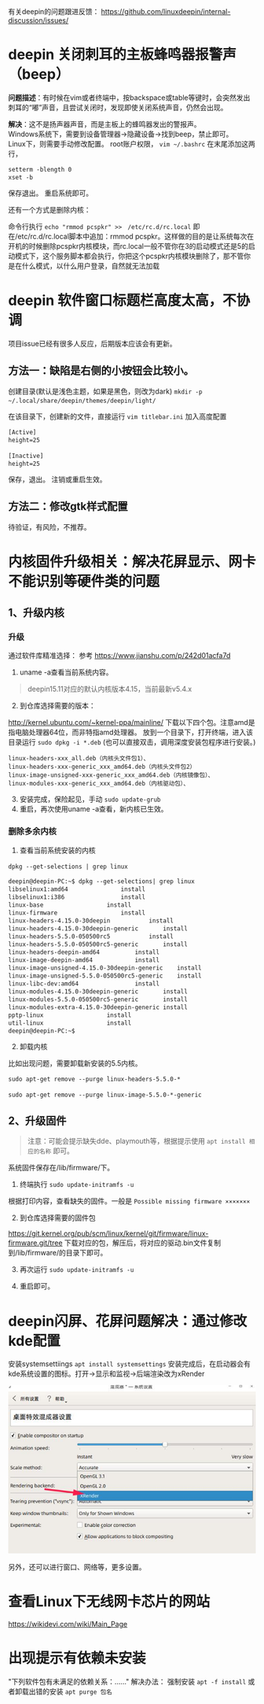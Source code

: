 有关deepin的问题跟进反馈：
https://github.com/linuxdeepin/internal-discussion/issues/


# deepin 关闭刺耳的主板蜂鸣器报警声（beep）

**问题描述**：有时候在vim或者终端中，按backspace或table等键时，会突然发出刺耳的“嘟”声音，且尝试关闭时，发现即使关闭系统声音，仍然会出现。

**解决**：这不是扬声器声音，而是主板上的蜂鸣器发出的警报声。  
Windows系统下，需要到设备管理器->隐藏设备->找到beep，禁止即可。  
Linux下，则需要手动修改配置。
root账户权限， `vim ~/.bashrc` 
在末尾添加这两行，

``` 
setterm -blength 0
xset -b
```

保存退出。
重启系统即可。

还有一个方式是删除内核：

命令行执行
`echo "rmmod pcspkr" >>　/etc/rc.d/rc.local`
即在/etc/rc.d/rc.local脚本中追加：rmmod pcspkr。这样做的目的是让系统每次在开机的时候删除pcspkr内核模块，而rc.local一般不管你在3的启动模式还是5的启动模式下，这个服务脚本都会执行，你把这个pcspkr内核模块删除了，那不管你是在什么模式，以什么用户登录，自然就无法加载

# deepin 软件窗口标题栏高度太高，不协调

项目issue已经有很多人反应，后期版本应该会有更新。

## 方法一：缺陷是右侧的小按钮会比较小。

创建目录(默认是浅色主题，如果是黑色，则改为dark)
`mkdir -p ~/.local/share/deepin/themes/deepin/light/` 

在该目录下，创建新的文件，直接运行
`vim titlebar.ini` 
加入高度配置

``` 
[Active]
height=25

[Inactive]
height=25
```

保存，退出。
注销或重启生效。

## 方法二：修改gtk样式配置

待验证，有风险，不推荐。

# 内核固件升级相关：解决花屏显示、网卡不能识别等硬件类的问题

## 1、升级内核

### 升级
通过软件库精准选择：
参考 https://www.jianshu.com/p/242d01acfa7d

1. uname -a查看当前系统内容。

> deepin15.11对应的默认内核版本4.15，当前最新v5.4.x

2. 到仓库选择需要的版本：

http://kernel.ubuntu.com/~kernel-ppa/mainline/
下载以下四个包。注意amd是指电脑处理器64位，而非特指amd处理器。
放到一个目录下，打开终端，进入该目录运行
`sudo dpkg -i *.deb` (也可以直接双击，调用深度安装包程序进行安装。)

``` 
linux-headers-xxx_all.deb（内核头文件包1）、
linux-headers-xxx-generic_xxx_amd64.deb（内核头文件包2）
linux-image-unsigned-xxx-generic_xxx_amd64.deb（内核镜像包）、
linux-modules-xxx-generic_xxx_amd64.deb（内核驱动包）、
```

3. 安装完成，保险起见，手动 `sudo update-grub` 
4. 重启，再次使用uname -a查看，新内核已生效。

### 删除多余内核

1. 查看当前系统安装的内核

`dpkg --get-selections | grep linux ` 

``` 
deepin@deepin-PC:~$ dpkg --get-selections| grep linux
libselinux1:amd64				install
libselinux1:i386				install
linux-base					install
linux-firmware					install
linux-headers-4.15.0-30deepin			install
linux-headers-4.15.0-30deepin-generic		install
linux-headers-5.5.0-050500rc5			install
linux-headers-5.5.0-050500rc5-generic		install
linux-headers-deepin-amd64			install
linux-image-deepin-amd64			install
linux-image-unsigned-4.15.0-30deepin-generic	install
linux-image-unsigned-5.5.0-050500rc5-generic	install
linux-libc-dev:amd64				install
linux-modules-4.15.0-30deepin-generic		install
linux-modules-5.5.0-050500rc5-generic		install
linux-modules-extra-4.15.0-30deepin-generic	install
pptp-linux					install
util-linux					install
deepin@deepin-PC:~$ 

```

2. 卸载内核

比如出现问题，需要卸载新安装的5.5内核。

``` 
sudo apt-get remove --purge linux-headers-5.5.0-*

sudo apt-get remove --purge linux-image-5.5.0-*-generic
```

## 2、升级固件

> 注意：可能会提示缺失dde、playmouth等，根据提示使用 `apt install 相应的名称` 即可。

系统固件保存在/lib/firmware/下。

1. 终端执行 `sudo update-initramfs -u` 

根据打印内容，查看缺失的固件。一般是 `Possible missing firmware ×××××××` 

2. 到仓库选择需要的固件包

https://git.kernel.org/pub/scm/linux/kernel/git/firmware/linux-firmware.git/tree
下载对应的包，解压后，将对应的驱动.bin文件复制到/lib/firmware/的目录下即可。

3. 再次运行 `sudo update-initramfs -u` 

4. 重启即可。

# deepin闪屏、花屏问题解决：通过修改kde配置

安装systemsettiings
`apt install systemsettings` 
安装完成后，在启动器会有kde系统设置的图标。打开->显示和监视->后端渲染改为xRender

![img](./images/问题解决-修改渲染后端为xRender.jpg)

另外，还可以进行窗口、网络等，更多设置。

# 查看Linux下无线网卡芯片的网站

https://wikidevi.com/wiki/Main_Page

# 出现提示有依赖未安装

"下列软件包有未满足的依赖关系：……"
解决办法：
强制安装
`apt -f install` 
或者卸载出错的安装
`apt purge 包名` 

